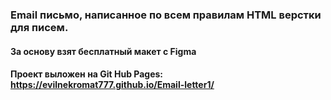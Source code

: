 ### Email письмо, написанное по всем правилам HTML верстки для писем. 
#### За основу взят бесплатный макет с Figma 

#### Проект выложен на Git Hub Pages: https://evilnekromat777.github.io/Email-letter1/

